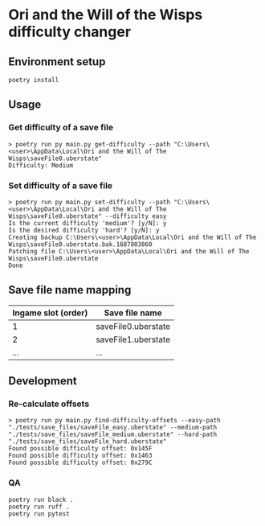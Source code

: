 # Ori and the Will of the Wisps difficulty changer

## Environment setup
```commandline
poetry install
```

## Usage

### Get difficulty of a save file
```commandline
> poetry run py main.py get-difficulty --path "C:\Users\<user>\AppData\Local\Ori and the Will of The Wisps\saveFile0.uberstate"
Difficulty: Medium
```

### Set difficulty of a save file
```commandline
> poetry run py main.py set-difficulty --path "C:\Users\<user>\AppData\Local\Ori and the Will of The Wisps\saveFile0.uberstate" --difficulty easy
Is the current difficulty 'medium'? [y/N]: y
Is the desired difficulty 'hard'? [y/N]: y
Creating backup C:\Users\<user>\AppData\Local\Ori and the Will of The Wisps\saveFile0.uberstate.bak.1687803860
Patching file C:\Users\<user>\AppData\Local\Ori and the Will of The Wisps\saveFile0.uberstate
Done
```

## Save file name mapping
| Ingame slot (order) | Save file name      |
|---------------------|---------------------|
| 1                   | saveFile0.uberstate |
| 2                   | saveFile1.uberstate |
| ...                 | ...                 |

## Development
### Re-calculate offsets
```commandline
> poetry run py main.py find-difficulty-offsets --easy-path "./tests/save_files/saveFile_easy.uberstate" --medium-path "./tests/save_files/saveFile_medium.uberstate" --hard-path "./tests/save_files/saveFile_hard.uberstate"
Found possible difficulty offset: 0x145F
Found possible difficulty offset: 0x1463
Found possible difficulty offset: 0x279C
```

### QA
```
poetry run black .
poetry run ruff .
poetry run pytest
```
